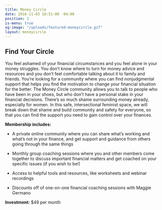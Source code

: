 ```yaml
---
title: Money Circle
date: 2016-11-03 18:51:00 -04:00
position: 2
is-menu: true
og-image: "/uploads/featured-moneycircle.gif"
layout: moneycircle
---
```


## Find Your Circle

You feel ashamed of your financial circumstances and you feel alone in your money struggles. You don’t know where to turn for money advice and resources and you don’t feel comfortable talking about it to family and friends. You’re looking for a community where you can find nonjudgmental support that helps you find the motivation to change your financial situation for the better. The Money Circle community allows you to talk to people who have been in your shoes, but who don’t have a personal stake in your financial decisions. There’s so much shame surrounding money already, especially for women. In this safe, intersectional feminist space, we will break down that shame and build community and safety for everyone, so that you can find the support you need to gain control over your finances.

**Membership includes:**

* A private online community where you can share what’s working and what’s not in your finance, and get support and guidance from others going through the same things

* Monthly group coaching sessions where you and other members come together to discuss important financial matters and get coached on your specific issues (if you wish to be!)

* Access to helpful tools and resources, like worksheets and webinar recordings

* Discounts off of one-on-one financial coaching sessions with Maggie Germano

**Investment:** $49 per month
